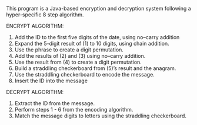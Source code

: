 This program is a Java-based encryption and decryption system following a hyper-specific 8 step algorithm. 

ENCRYPT ALGORITHM:
1. Add the ID to the first five digits of the date, using no–carry addition
2. Expand the 5-digit result of (1) to 10 digits, using chain addition.
3. Use the phrase to create a digit permutation.
4. Add the results of (2) and (3) using no–carry addition.
5. Use the result from (4) to create a digit permutation.
6. Build a straddling checkerboard from (5)’s result and the anagram.
7. Use the straddling checkerboard to encode the message.
8. Insert the ID into the message


DECRYPT ALGORITHM:
1. Extract the ID from the message.
2. Perform steps 1 - 6 from the encoding algorithm.
3. Match the message digits to letters using the straddling checkerboard.
